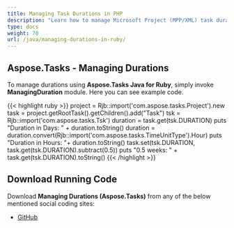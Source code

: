 ```yaml
---
title: Managing Task Durations in PHP
description: "Learn how to manage Microsoft Project (MPP/XML) task durations using Aspose.Tasks Java for Ruby."
type: docs
weight: 70
url: /java/managing-durations-in-ruby/
---
```


## **Aspose.Tasks - Managing Durations**
To manage durations using **Aspose.Tasks Java for Ruby**, simply invoke **ManagingDuration** module. Here you can see example code.

{{< highlight ruby >}}
project = Rjb::import('com.aspose.tasks.Project').new
task = project.getRootTask().getChildren().add("Task")
tsk = Rjb::import('com.aspose.tasks.Tsk')
duration = task.get(tsk.DURATION)
puts "Duration in Days: " + duration.toString()
duration = duration.convert(Rjb::import('com.aspose.tasks.TimeUnitType').Hour)
puts "Duration in Hours: "+ duration.toString()
task.set(tsk.DURATION, task.get(tsk.DURATION).subtract(0.5))
puts "0.5 weeks: " + task.get(tsk.DURATION).toString()
{{< /highlight >}}

## **Download Running Code**
Download **Managing Durations (Aspose.Tasks)** from any of the below mentioned social coding sites:

- [GitHub](https://github.com/aspose-tasks/Aspose.Tasks-for-Java/blob/master/Plugins/Aspose_Tasks_Java_for_Ruby/lib/asposetasksjava/Tasks/managingduration.rb)

